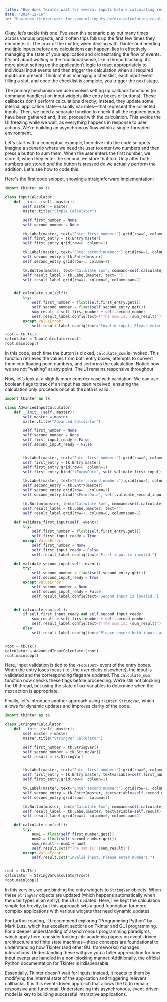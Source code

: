 ```yaml
---
title: "How does Tkinter wait for several inputs before calculating results?"
date: "2024-12-16"
id: "how-does-tkinter-wait-for-several-inputs-before-calculating-results"
---
```


Okay, let’s tackle this one. I've seen this scenario play out many times across various projects, and it often trips folks up the first few times they encounter it. The crux of the matter, when dealing with Tkinter and needing multiple inputs before any calculations can happen, lies in effectively managing the state of your application and orchestrating the flow of events. It's not about *waiting* in the traditional sense, like a thread blocking; it’s more about setting up the application’s logic to react appropriately to individual input events and then trigger the calculation when all required inputs are present. Think of it as managing a checklist, each input event filling a slot, and once the checklist is complete, you trigger the next stage.

The primary mechanism we use involves setting up callback functions (or command handlers) on input widgets (like entry boxes or buttons). These callbacks don't perform calculations directly; instead, they update some internal application state—usually variables—that represent the collected inputs. Then, we need a separate function to check if all the required inputs have been gathered and, if so, proceed with the calculation. This avoids the UI freezing while we wait, as everything happens in response to user actions. We're building an asynchronous flow within a single-threaded environment.

Let's start with a conceptual example, then dive into the code snippets. Imagine a scenario where we need the user to enter two numbers and then press a button to sum them. When the user enters the first number, we store it; when they enter the second, we store that too. Only after both numbers are stored *and* the button is pressed do we actually perform the addition. Let's see how to code this.

Here's the first code snippet, showing a straightforward implementation:

```python
import tkinter as tk

class InputCalculator:
    def __init__(self, master):
        self.master = master
        master.title("Simple Calculator")

        self.first_number = None
        self.second_number = None

        tk.Label(master, text="Enter first number:").grid(row=0, column=0)
        self.first_entry = tk.Entry(master)
        self.first_entry.grid(row=0, column=1)

        tk.Label(master, text="Enter second number:").grid(row=1, column=0)
        self.second_entry = tk.Entry(master)
        self.second_entry.grid(row=1, column=1)

        tk.Button(master, text="Calculate Sum", command=self.calculate_sum).grid(row=2, column=0, columnspan=2)
        self.result_label = tk.Label(master, text="")
        self.result_label.grid(row=3, column=0, columnspan=2)


    def calculate_sum(self):
        try:
            self.first_number = float(self.first_entry.get())
            self.second_number = float(self.second_entry.get())
            sum_result = self.first_number + self.second_number
            self.result_label.config(text=f"The sum is: {sum_result}")
        except ValueError:
            self.result_label.config(text="Invalid input. Please enter numbers.")

root = tk.Tk()
calculator = InputCalculator(root)
root.mainloop()
```

In this code, each time the button is clicked, `calculate_sum` is invoked. This function retrieves the values from both entry boxes, attempts to convert them into floating point numbers, and performs the calculation. Notice how we are not "waiting" at any point. The UI remains responsive throughout.

Now, let’s look at a slightly more complex case with validation. We can use boolean flags to track if an input has been received, ensuring the calculation only proceeds once all the data is valid.

```python
import tkinter as tk

class AdvancedInputCalculator:
    def __init__(self, master):
        self.master = master
        master.title("Advanced Calculator")

        self.first_number = None
        self.second_number = None
        self.first_input_ready = False
        self.second_input_ready = False


        tk.Label(master, text="Enter first number:").grid(row=0, column=0)
        self.first_entry = tk.Entry(master)
        self.first_entry.grid(row=0, column=1)
        self.first_entry.bind("<FocusOut>", self.validate_first_input) # added focusout binding

        tk.Label(master, text="Enter second number:").grid(row=1, column=0)
        self.second_entry = tk.Entry(master)
        self.second_entry.grid(row=1, column=1)
        self.second_entry.bind("<FocusOut>", self.validate_second_input) # added focusout binding

        tk.Button(master, text="Calculate Sum", command=self.calculate_sum).grid(row=2, column=0, columnspan=2)
        self.result_label = tk.Label(master, text="")
        self.result_label.grid(row=3, column=0, columnspan=2)

    def validate_first_input(self, event):
        try:
            self.first_number = float(self.first_entry.get())
            self.first_input_ready = True
        except ValueError:
            self.first_number = None
            self.first_input_ready = False
            self.result_label.config(text="First input is invalid.")

    def validate_second_input(self, event):
        try:
            self.second_number = float(self.second_entry.get())
            self.second_input_ready = True
        except ValueError:
            self.second_number = None
            self.second_input_ready = False
            self.result_label.config(text="Second input is invalid.")


    def calculate_sum(self):
        if self.first_input_ready and self.second_input_ready:
            sum_result = self.first_number + self.second_number
            self.result_label.config(text=f"The sum is: {sum_result}")
        else:
            self.result_label.config(text="Please ensure both inputs are valid numbers.")


root = tk.Tk()
calculator = AdvancedInputCalculator(root)
root.mainloop()
```

Here, input validation is tied to the `<FocusOut>` event of the entry boxes. When the entry loses focus (i.e., the user clicks elsewhere), the input is validated and the corresponding flags are updated. The `calculate_sum` function now checks these flags before proceeding. We’re still not blocking the UI thread, but using the state of our variables to determine when the next action is appropriate.

Finally, let's introduce another approach using `tkinter.StringVar`, which allows for dynamic updates and improves clarity of the code.

```python
import tkinter as tk

class StringVarCalculator:
    def __init__(self, master):
        self.master = master
        master.title("StringVar Calculator")

        self.first_number = tk.StringVar()
        self.second_number = tk.StringVar()
        self.result = tk.StringVar()


        tk.Label(master, text="Enter first number:").grid(row=0, column=0)
        self.first_entry = tk.Entry(master, textvariable=self.first_number)
        self.first_entry.grid(row=0, column=1)

        tk.Label(master, text="Enter second number:").grid(row=1, column=0)
        self.second_entry = tk.Entry(master, textvariable=self.second_number)
        self.second_entry.grid(row=1, column=1)

        tk.Button(master, text="Calculate Sum", command=self.calculate_sum).grid(row=2, column=0, columnspan=2)
        self.result_label = tk.Label(master, textvariable=self.result)
        self.result_label.grid(row=3, column=0, columnspan=2)

    def calculate_sum(self):
        try:
            num1 = float(self.first_number.get())
            num2 = float(self.second_number.get())
            sum_result = num1 + num2
            self.result.set(f"The sum is: {sum_result}")
        except ValueError:
            self.result.set("Invalid input. Please enter numbers.")


root = tk.Tk()
calculator = StringVarCalculator(root)
root.mainloop()
```

In this version, we are binding the entry widgets to `StringVar` objects. When these `StringVar` objects are updated (which happens automatically when the user types in an entry), the UI is updated. Here, I’ve kept the calculation simple for brevity, but this approach sets a good foundation for more complex applications with various widgets that need dynamic updates.

For further reading, I’d recommend exploring "Programming Python" by Mark Lutz, which has excellent sections on Tkinter and GUI programming. For a deeper understanding of asynchronous programming paradigms, which apply here, consider looking into academic papers on event-driven architecture and finite state machines—these concepts are foundational to understanding how Tkinter (and other GUI frameworks) manages interactions. Understanding these will give you a fuller appreciation for how input events are handled in a non-blocking manner. Additionally, the official Python documentation for Tkinter is indispensable.

Essentially, Tkinter doesn't wait for inputs; instead, it reacts to them by modifying the internal state of the application and triggering relevant callbacks. It is this event-driven approach that allows the UI to remain responsive and functional. Understanding this asynchronous, event-driven model is key to building successful interactive applications.
